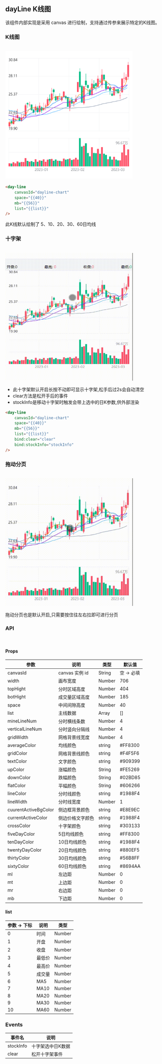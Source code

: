 ## dayLine K线图

该组件内部实现是采用 canvas 进行绘制，支持通过传参来展示特定的K线图。

### K线图
<br />
<div>
  <img src="../../assets/01_dayline.png" alt="your-image" width="400" height="400">
</div>

```html
<day-line 
    canvasId="dayline-chart" 
    space="{{40}}" 
    mb="{{56}}" 
    list="{{list}}"  
/>
```
此K线默认绘制了 5、10、20、30、60日均线

### 十字架
<br />
<div>
  <img src="../../assets/02_dayline.gif" alt="your-image" width="400" height="400">
</div>

- 此十字架默认开启长按不动即可显示十字架,松手后过2s会自动清空
- clear方法是松开手后的事件
- stockInfo是移动十字架时触发会带上选中的日K参数,供外部渲染

```html
<day-line 
    canvasId="dayline-chart" 
    space="{{40}}" 
    mb="{{56}}" 
    list="{{list}}" 
    bind:clear="clear"
    bind:stockInfo="stockInfo" 
/>
```

### 拖动分页
<br />
<div>
  <img src="../../assets/03_dayline.gif" alt="your-image" width="400" height="400">
</div>

拖动分页也是默认开启,只需要按住往左右拉即可进行分页


### API

<br />

#### Props
| 参数         | 说明                        | 类型    | 默认值     |
| ------------ | -------------------------- | ------- | ---------- |
| canvasId     | canvas 实例 id             | String  | 空 -> 必填 |
| width        | 画布宽度                   | Number  | 706        |
| topHight       | 分时区域高度                   | Number  | 404        |
| botHight       | 成交量区域高度                   |    Number  | 185        |
| space       | 中间间隙高度                   | Number  | 40        |
| list         | 主线数据                   | Array   | []         |
| mineLineNum         | 分时横线条数                   | Number   | 4         |
| verticalLineNum         | 分时竖向分隔线                   | Number   | 4         |
| gridWidth         | 网格背景线宽度                   | Number   | 4         |
| averageColor         | 均线颜色                   | string   | #FF8300         |
| gridColor         | 网格背景线颜色                   | string   |   #F4F5F6      |
| textColor         | 文字颜色                   | string   | #909399         |
| upColor         | 涨幅颜色                   | String   | #FE5269         |
| downColor         | 跌幅颜色                   | String   | #02BD85        |
| flatColor         | 平幅颜色                  | String   | #606266         |
| lineColor         | 分时线颜色                   | string   | #1988F4         |
| lineWidth         | 分时线宽度                   | Number   | 1         |
| cuurentActiveBgColor         | 侧边框背景颜色                   | string   | #E8E9EC         |
| currentActiveColor         | 侧边价格文字颜色                   | string   | #1988F4         |
| crossColor         | 十字架颜色                   | string   | #303133         |
| fiveDayColor         | 5日均线颜色                   | string   | #FF8300         |
| tenDayColor         | 10日均线颜色                   | string   | #1988F4         |
| twentyDayColor         | 20日均线颜色                   | string   | #880EF5         |
| thirtyColor         | 30日均线颜色                   | string   | #56B8FF         |
| sixtyColor         | 60日均线颜色                   | string   | #8694AA         |
| ml           | 左边距                     | Number  | 0          |
| mt           | 上边距                     | Number  | 0          |
| mr           | 右边距                     | Number  | 0          |
| mb           | 下边距                     | Number  | 0          |


#### list

| 参数 -> 下标        | 说明     | 类型   |
| ----------- | -------- | ------ |
| 0 | 时间 | Number |
| 1 | 开盘 | Number |
| 2 | 收盘 | Number |
| 3 | 最低价 | Number |
| 4 | 最高价 | Number |
| 5 | 成交量 | Number |
| 6 | MA5 | Number |
| 7 | MA10 | Number |
| 8 | MA20 | Number |
| 9 | MA30 | Number |
| 10 | MA60 | Number |


### Events
| 事件名       | 说明     |
| ----------- | -------- |
| stockInfo | 十字架选中日K数据 |
| clear | 松开十字架事件 |